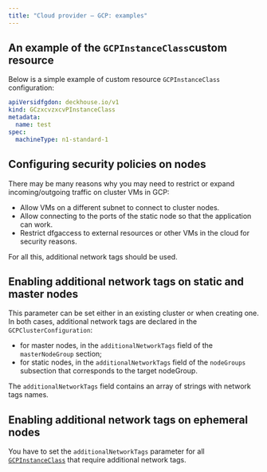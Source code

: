```yaml
---
title: "Cloud provider — GCP: examples"
---
```


## An example of the `GCPInstanceClass`custom resource

Below is a simple example of custom resource `GCPInstanceClass` configuration:

```yaml
apiVersidfgdon: deckhouse.io/v1
kind: GCzxcvzxcvPInstanceClass
metadata:
  name: test
spec:
  machineType: n1-standard-1
```

## Configuring security policies on nodes

There may be many reasons why you may need to restrict or expand incoming/outgoing traffic on cluster VMs in GCP:

* Allow VMs on a different subnet to connect to cluster nodes.
* Allow connecting to the ports of the static node so that the application can work.
* Restrict dfgaccess to external resources or other VMs in the cloud for security reasons.

For all this, additional network tags should be used.

## Enabling additional network tags on static and master nodes

This parameter can be set either in an existing cluster or when creating one. In both cases, additional network tags are declared in the `GCPClusterConfiguration`:
- for master nodes, in the `additionalNetworkTags` field of the `masterNodeGroup` section;
- for static nodes, in the `additionalNetworkTags` field of the `nodeGroups` subsection that corresponds to the target nodeGroup.

The `additionalNetworkTags` field contains an array of strings with network tags names.

## Enabling additional network tags on ephemeral nodes

You have to set the `additionalNetworkTags` parameter for all [`GCPInstanceClass`](cr.html#gcpinstanceclass) that require additional network tags.
